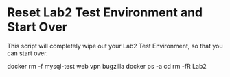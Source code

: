 # Reset Lab2 Test Environment and Start Over

This script will completely wipe out your Lab2 Test Environment, so that you can start over.

docker rm -f mysql-test web vpn bugzilla
docker ps -a
cd 
rm -fR Lab2
